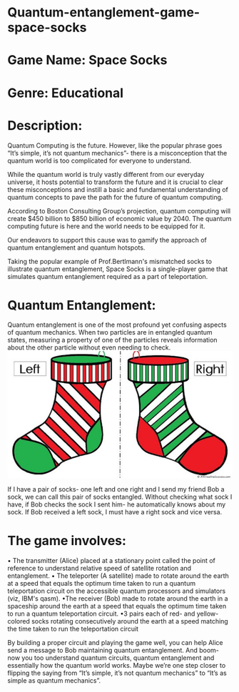 # Quantum-entanglement-game-space-socks
# Game Name: Space Socks
# Genre: Educational
# Description:
Quantum Computing is the future. However, like the popular phrase goes “It’s simple, it’s not quantum mechanics”- there is a misconception that the quantum world is too complicated for everyone to understand. 

While the quantum world is truly vastly different from our everyday universe, it hosts potential to transform the future and it is crucial to clear these misconceptions and instill a basic and fundamental understanding of quantum concepts to pave the path for the future of quantum computing.

According to Boston Consulting Group’s projection, quantum computing will create $450 billion to $850 billion of economic value by 2040. The quantum computing future is here and the world needs to be equipped for it.

Our endeavors to support this cause was to gamify the approach of quantum entanglement and quantum hotspots. 

Taking the popular example of Prof.Bertlmann's mismatched socks to illustrate quantum entanglement, Space Socks is a single-player game that simulates quantum entanglement required as a part of teleportation.

# Quantum Entanglement:
Quantum entanglement is one of the most profound yet confusing aspects of quantum mechanics. When two particles are in entangled quantum states, measuring a property of one of the particles reveals information about the other particle without even needing to check. 
![Entangled socks](https://github.com/Celeste-A-Space-Research-Center/quantum-entanglement-game-space-socks/blob/main/entangled_socks.jpg)

If I have a pair of socks- one left and one right and I send my friend Bob a sock, we can call this pair of socks entangled. Without checking what sock I have, if Bob checks the sock I sent him- he automatically knows about my sock. If Bob received a left sock, I must have a right sock and vice versa.

# The game involves:
• The transmitter (Alice) placed at a stationary point called the point of reference to understand relative speed of satellite rotation and entanglement.
• The teleporter (A satellite) made to rotate around the earth at a speed that equals the optimum time taken to run a quantum teleportation circuit on the accessible quantum processors and simulators (viz, IBM's qasm).
•The receiver (Bob) made to rotate around the earth in a spaceship around the earth at a speed that equals the optimum time taken to run a quantum teleportation circuit.
•3 pairs each of red- and yellow-colored socks rotating consecutively around the earth at a speed matching the time taken to run the teleportation circuit 

By building a proper circuit and playing the game well, you can help Alice send a message to Bob maintaining quantum entanglement. And boom- now you too understand quantum circuits, quantum entanglement and essentially how the quantum world works. Maybe we’re one step closer to flipping the saying from “It’s simple, it’s not quantum mechanics” to “It’s as simple as quantum mechanics”.

